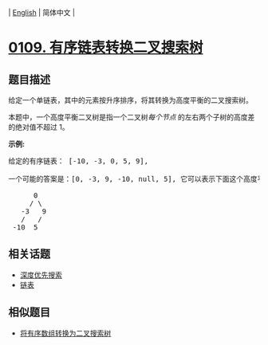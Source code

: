 
| [English](README_EN.md) | 简体中文 |
# [0109. 有序链表转换二叉搜索树](https://leetcode-cn.com/problems/convert-sorted-list-to-binary-search-tree/)
## 题目描述
<p>给定一个单链表，其中的元素按升序排序，将其转换为高度平衡的二叉搜索树。</p>

<p>本题中，一个高度平衡二叉树是指一个二叉树<em>每个节点&nbsp;</em>的左右两个子树的高度差的绝对值不超过 1。</p>

<p><strong>示例:</strong></p>

<pre>给定的有序链表： [-10, -3, 0, 5, 9],

一个可能的答案是：[0, -3, 9, -10, null, 5], 它可以表示下面这个高度平衡二叉搜索树：

      0
     / \
   -3   9
   /   /
 -10  5
</pre>

## 相关话题
- [深度优先搜索](https://leetcode-cn.com/tag/depth-first-search)
- [链表](https://leetcode-cn.com/tag/linked-list)
## 相似题目
- [将有序数组转换为二叉搜索树](../convert-sorted-array-to-binary-search-tree/README.md)
